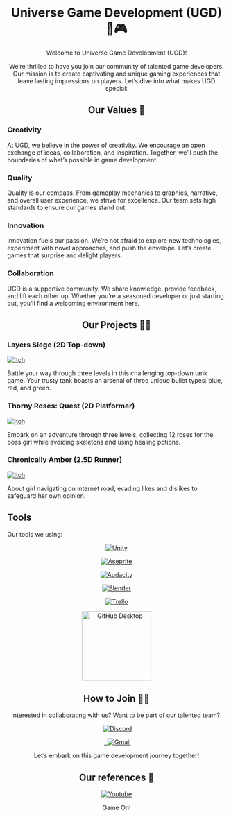 # <h1 align="center">Universe Game Development (UGD)🌌🎮</h1>

<p align="center">Welcome to Universe Game Development (UGD)!</p>
 
<p align="center">
 We’re thrilled to have you join our community of talented game developers. Our mission is to create captivating and unique gaming experiences that leave lasting impressions on players. Let’s dive into what makes UGD special:
</p>

## <h2 align="center">Our Values 🌈</h2>

### Creativity
At UGD, we believe in the power of creativity. We encourage an open exchange of ideas, collaboration, and inspiration. Together, we’ll push the boundaries of what’s possible in game development.

### Quality
Quality is our compass. From gameplay mechanics to graphics, narrative, and overall user experience, we strive for excellence. Our team sets high standards to ensure our games stand out.

### Innovation
Innovation fuels our passion. We’re not afraid to explore new technologies, experiment with novel approaches, and push the envelope. Let’s create games that surprise and delight players.

### Collaboration
UGD is a supportive community. We share knowledge, provide feedback, and lift each other up. Whether you’re a seasoned developer or just starting out, you’ll find a welcoming environment here.

## <h2 align="center">Our Projects 👩‍💻</h2>

### Layers Siege (2D Top-down) 
<a href="https://codewebweaver.itch.io/layer-siege"><img alt="Itch" src="https://img.shields.io/badge/Itch-%23FF0B34.svg?style=for-the-badge&logo=Itch.io&logoColor=white"></a>   

Battle your way through three levels in this challenging top-down tank game. Your trusty tank boasts an arsenal of three unique bullet types: blue, red, and green.

### Thorny Roses: Quest (2D Platformer)
<a href="https://codewebweaver.itch.io/thorny-roses"><img alt="Itch" src="https://img.shields.io/badge/Itch-%23FF0B34.svg?style=for-the-badge&logo=Itch.io&logoColor=white"></a>   

Embark on an adventure through three levels, collecting 12 roses for the boss girl while avoiding skeletons and using healing potions.

### Chronically Amber (2.5D Runner) 
<a href="https://codewebweaver.itch.io/chronically-amber"><img alt="Itch" src="https://img.shields.io/badge/Itch-%23FF0B34.svg?style=for-the-badge&logo=Itch.io&logoColor=white"></a>   

About girl navigating on internet road, evading likes and dislikes to safeguard her own opinion.

## Tools
Our tools we using:

<div align="center">
 <a href="https://learn.unity.com/u/6032447dedbc2a3b33a9628b/?tab=profile"><img alt="Unity" src="https://img.shields.io/badge/unity-%23000000.svg?style=for-the-badge&logo=unity&logoColor=white"></a>
 
 <a href="https://aseprite.com/"><img alt="Aseprite" src="https://img.shields.io/badge/Aseprite-FFFFFF?style=for-the-badge&logo=Aseprite&logoColor=#7D929E"></a>
 
 <a href="https://www.audacityteam.org/"><img alt="Audacity" src="https://img.shields.io/badge/Audacity-0000CC?style=for-the-badge&logo=audacity&logoColor=white"></a>
 
 <a href="https://www.blender.org/"><img alt="Blender" src="https://img.shields.io/badge/blender-%23F5792A.svg?style=for-the-badge&logo=blender&logoColor=white"></a>
 
 <a href="#"><img alt="Trello" src="https://img.shields.io/badge/Trello-%23026AA7.svg?style=for-the-badge&logo=Trello&logoColor=white"></a>
 
 <a href="https://desktop.github.com/"><img alt="GitHub Desktop" src="https://img.shields.io/badge/GitHub%20Desktop-8034A9.svg?logo=github&logoColor=white" style="width: 160px; height: auto;"></a>
</div>

## <h2 align="center">How to Join 🧙‍♂️</h2>

<p align="center">Interested in collaborating with us? Want to be part of our talented team? </p>

<div align="center">
 <a href="https://discord.gg/bfP2FWtw"><img alt="Discord" src="https://img.shields.io/badge/Discord-7289DA?style=for-the-badge&logo=discord&logoColor=white"></a>

 <a href="mailto:sanekparkhomovsky@gmail.com">
 <img src="https://img.shields.io/badge/Gmail-D14836?style=for-the-badge&logo=gmail&logoColor=white" alt="Gmail">
</a>
</div>

<p align="center">Let’s embark on this game development journey together!</p>

## <h2 align="center">Our references 🧣</h2>

<div align="center">
 <a href="https://www.youtube.com/@universegames7692"><img alt="Youtube" src="https://img.shields.io/badge/YouTube-FF0000?style=for-the-badge&logo=youtube&logoColor=white"></a>
</div>

<p align="center">Game On!</p>

